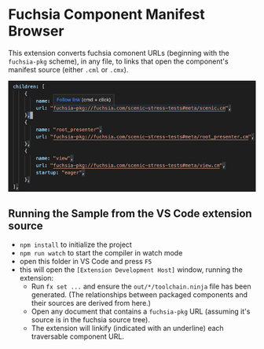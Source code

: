 # Fuchsia Component Manifest Browser

This extension converts fuchsia comonent URLs (beginning with the `fuchsia-pkg` scheme),
in any file, to links that open the component's manifest source (either `.cml` or `.cmx`).

![example](preview.png)

## Running the Sample from the VS Code extension source

* `npm install` to initialize the project
* `npm run watch` to start the compiler in watch mode
* open this folder in VS Code and press `F5`
* this will open the `[Extension Development Host]` window, running the extension:
  * Run `fx set ...` and ensure the `out/*/toolchain.ninja` file has been generated. (The
    relationships between packaged components and their sources are derived from here.)
  * Open any document that contains a `fuchsia-pkg` URL (assuming it's source is in the fuchsia
    source tree).
  * The extension will linkify (indicated with an underline) each traversable component URL.
